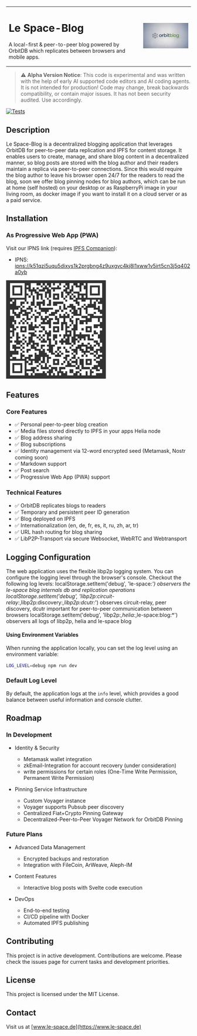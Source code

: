 <table border="0" cellspacing="0" cellpadding="0">
  <tr>
      <td>
      <h1>Le Space-Blog</h1>
      <p>A local-first & peer-to-peer blog powered by OrbitDB which replicates between browsers and mobile apps.</p>
      </td>
    <td><img src="./public/orbitbloglogo-700.png" width="300" alt="Le Space Blog Logo"></td>
  </tr>
</table>

> ⚠️ **Alpha Version Notice**: This code is experimental and was written with the help of early AI supported code editors and AI coding agents. It is not intended for production! Code may change, break backwards compatibility, or contain major issues. It has not been security audited. Use accordingly.

[![Tests](https://github.com/NiKrause/orbit-blog/actions/workflows/test.yml/badge.svg)](https://github.com/NiKrause/orbit-blog/actions/workflows/test.yml)

## Description

Le Space-Blog is a decentralized blogging application that leverages OrbitDB for peer-to-peer data replication and IPFS for content storage. It enables users to create, manage, and share blog content in a decentralized manner, so blog posts are stored with the blog author and their readers maintain a replica via peer-to-peer connections.
Since this would require the blog author to leave his browser open 24/7 for the readers to read the blog, soon we offer blog pinning nodes for blog authors, which can be run at home (self hosted) on your desktop or as RaspberryPi image in your living room, as docker image if you want to install it on a cloud server or as a paid service.

## Installation

### As Progressive Web App (PWA)

Visit our IPNS link (requires [IPFS Companion](https://docs.ipfs.tech/install/ipfs-companion/)):
- IPNS: [ipns://k51qzi5uqu5dixys1k2prgbng4z9uxgvc4kj8l1xww1v5irt5cn3j5q402a0yb](https://k51qzi5uqu5dixys1k2prgbng4z9uxgvc4kj8l1xww1v5irt5cn3j5q402a0yb.ipns.dweb.link/)

[![QR Code to PWA](/public/ipns.dweb.link.png)](https://k51qzi5uqu5dixys1k2prgbng4z9uxgvc4kj8l1xww1v5irt5cn3j5q402a0yb.ipns.dweb.link/)

## Features

### Core Features
- ✅ Personal peer-to-peer blog creation
- ✅ Media files stored directly to IPFS in your apps Helia node
- ✅ Blog address sharing
- ✅ Blog subscriptions
- ✅ Identity management via 12-word encrypted seed (Metamask, Nostr coming soon) 
- ✅ Markdown support
- ✅ Post search
- ✅ Progressive Web App (PWA) support

### Technical Features
- ✅ OrbitDB replicates blogs to readers
- ✅ Temporary and persistent peer ID generation
- ✅ Blog deployed on IPFS 
- ✅ Internationalization (en, de, fr, es, it, ru, zh, ar, tr)
- ✅ URL hash routing for blog sharing
- ✅ LibP2P-Transport via secure Websocket, WebRTC and Webtransport

## Logging Configuration

The web application uses the flexible libp2p logging system. You can configure the logging level through the browser's console. Checkout the following log levels:
localStorage.setItem('debug', 'le-space:*') observers the le-space blog internals db and replication operations
localStorage.setItem('debug', 'libp2p:circuit-relay:*,libp2p:discovery:*,libp2p:dcutr:*') observes circuit-relay, peer discovery, dcutr important for peer-to-peer communication between browsers
localStorage.setItem('debug', 'libp2p:*,helia:*,le-space:blog:*') observers all logs of libp2p, helia and le-space blog


#### Using Environment Variables
When running the application locally, you can set the log level using an environment variable:
```bash
LOG_LEVEL=debug npm run dev
```

### Default Log Level
By default, the application logs at the `info` level, which provides a good balance between useful information and console clutter.

## Roadmap

### In Development
- Identity & Security
  - Metamask wallet integration
  - zkEmail-Integration for account recovery (under consideration)
  - write permissions for certain roles (One-Time Write Permission, Permanent Write Permission)
  
- Pinning Service Infrastructure 
  - Custom Voyager instance 
  - Voyager supports Pubsub peer discovery
  - Centralized Fiat+Crypto Pinning Gateway
  - Decentralized-Peer-to-Peer Voyager Network for OrbitDB Pinning

### Future Plans
- Advanced Data Management
  - Encrypted backups and restoration
  - Integration with FileCoin, ArWeave, Aleph-IM

- Content Features
  - Interactive blog posts with Svelte code execution

- DevOps
  - End-to-end testing
  - CI/CD pipeline with Docker
  - Automated IPFS publishing

## Contributing

This project is in active development. Contributions are welcome. Please check the issues page for current tasks and development priorities.

## License

This project is licensed under the MIT License.

## Contact

Visit us at [www.le-space.de](https://www.le-space.de)